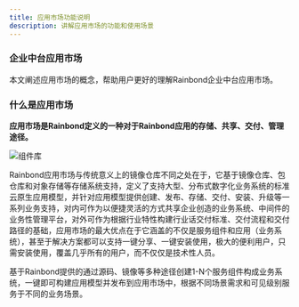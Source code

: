 ```yaml
---
title: 应用市场功能说明
description: 讲解应用市场的功能和使用场景
---
```


### 企业中台应用市场

本文阐述应用市场的概念，帮助用户更好的理解Rainbond企业中台应用市场。

### 什么是应用市场

**应用市场是Rainbond定义的一种对于Rainbond应用的存储、共享、交付、管理途径。**

![组件库](https://grstatic.oss-cn-shanghai.aliyuncs.com/images/docs/5.2/user-manual/enterprise/appcenter/desc/shared%20library.png)

Rainbond应用市场与传统意义上的镜像仓库不同之处在于，它基于镜像仓库、包仓库和对象存储等存储系统支持，定义了支持大型、分布式数字化业务系统的标准云原生应用模型，并针对应用模型提供创建、发布、存储、交付、安装、升级等一系列业务支持，对内可作为以便捷灵活的方式共享企业创造的业务系统、中间件的业务性管理平台，对外可作为根据行业特性构建行业话交付标准、交付流程和交付路径的基础，应用市场的最大优点在于它涵盖的不仅是服务组件和应用（业务系统），甚至于解决方案都可以支持一键分享、一键安装使用，极大的便利用户，只需安装使用，覆盖几乎所有的用户，而不仅仅是技术性人员。

基于Rainbond提供的通过源码、镜像等多种途径创建1-N个服务组件构成业务系统，一键即可构建应用模型并发布到应用市场中，根据不同场景需求和可见级别服务于不同的业务场景。



